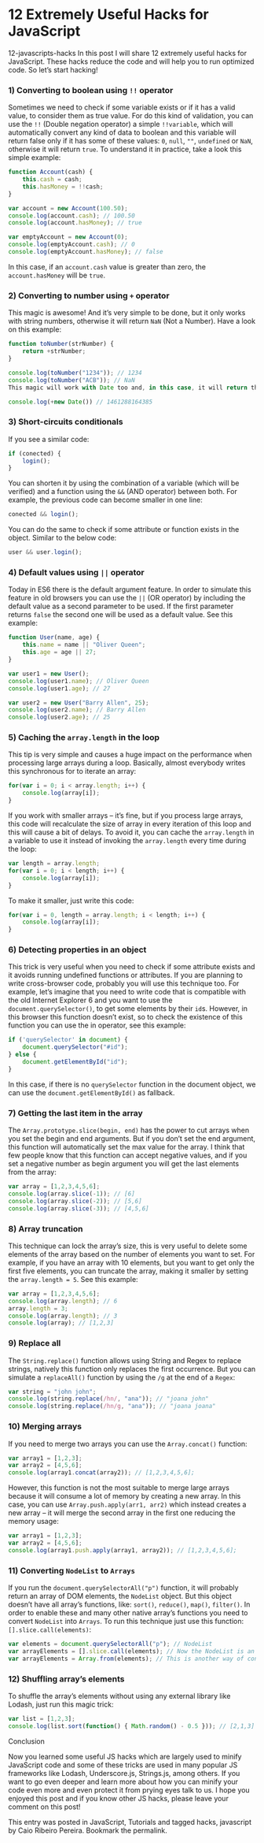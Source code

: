 # 12 Extremely Useful Hacks for JavaScript

12-javascripts-hacks
In this post I will share 12 extremely useful hacks for JavaScript. These hacks reduce the code and will help you to run optimized code. So let’s start hacking!
 

### 1) Converting to boolean using `!!` operator

Sometimes we need to check if some variable exists or if it has a valid value, to consider them as true value. For do this kind of validation, you can use the `!!` (Double negation operator) a simple `!!variable`, which will automatically convert any kind of data to boolean and this variable will return false only if it has some of these values: `0`, `null`, `""`, `undefined` or `NaN`, otherwise it will return `true`. To understand it in practice, take a look this simple example:

```javascript
function Account(cash) {
    this.cash = cash;
    this.hasMoney = !!cash;
}

var account = new Account(100.50);
console.log(account.cash); // 100.50
console.log(account.hasMoney); // true

var emptyAccount = new Account(0);
console.log(emptyAccount.cash); // 0
console.log(emptyAccount.hasMoney); // false
```

In this case, if an `account.cash` value is greater than zero, the `account.hasMoney` will be `true`.
 

### 2) Converting to number using `+` operator

This magic is awesome! And it’s very simple to be done, but it only works with string numbers, otherwise it will return `NaN` (Not a Number). Have a look on this example:

```javascript
function toNumber(strNumber) {
    return +strNumber;
}

console.log(toNumber("1234")); // 1234
console.log(toNumber("ACB")); // NaN
This magic will work with Date too and, in this case, it will return the timestamp number:

console.log(+new Date()) // 1461288164385
```

### 3) Short-circuits conditionals

If you see a similar code:

```javascript
if (conected) {
    login();
}
```

You can shorten it by using the combination of a variable (which will be verified) and a function using the `&&` (AND operator) between both. For example, the previous code can become smaller in one line:

```javascript
conected && login();
```

You can do the same to check if some attribute or function exists in the object. Similar to the below code:

```javascript
user && user.login();
```

### 4) Default values using `||` operator

Today in ES6 there is the default argument feature. In order to simulate this feature in old browsers you can use the `||` (OR operator) by including the default value as a second parameter to be used. If the first parameter returns `false` the second one will be used as a default value. See this example:

```javascript
function User(name, age) {
    this.name = name || "Oliver Queen";
    this.age = age || 27;
}

var user1 = new User();
console.log(user1.name); // Oliver Queen
console.log(user1.age); // 27

var user2 = new User("Barry Allen", 25);
console.log(user2.name); // Barry Allen
console.log(user2.age); // 25
``` 

### 5) Caching the `array.length` in the loop

This tip is very simple and causes a huge impact on the performance when processing large arrays during a loop. Basically, almost everybody writes this synchronous for to iterate an array:

```javascript
for(var i = 0; i < array.length; i++) {
    console.log(array[i]);
}
```

If you work with smaller arrays – it’s fine, but if you process large arrays, this code will recalculate the size of array in every iteration of this loop and this will cause a bit of delays. To avoid it, you can cache the `array.length` in a variable to use it instead of invoking the `array.length` every time during the loop:

```javascript
var length = array.length;
for(var i = 0; i < length; i++) {
    console.log(array[i]);
}
````

To make it smaller, just write this code:

```javascript
for(var i = 0, length = array.length; i < length; i++) {
    console.log(array[i]);
}
```

### 6) Detecting properties in an object

This trick is very useful when you need to check if some attribute exists and it avoids running undefined functions or attributes. If you are planning to write cross-browser code, probably you will use this technique too. For example, let’s imagine that you need to write code that is compatible with the old Internet Explorer 6 and you want to use the `document.querySelector()`, to get some elements by their `id`s. However, in this browser this function doesn’t exist, so to check the existence of this function you can use the in operator, see this example:

```javascript
if ('querySelector' in document) {
    document.querySelector("#id");
} else {
    document.getElementById("id");
}
```

In this case, if there is no `querySelector` function in the document object, we can use the `document.getElementById()` as fallback.
 

### 7) Getting the last item in the array

The `Array.prototype.slice(begin, end)` has the power to cut arrays when you set the begin and end arguments. But if you don’t set the end argument, this function will automatically set the max value for the array. I think that few people know that this function can accept negative values, and if you set a negative number as begin argument you will get the last elements from the array:

```javascript
var array = [1,2,3,4,5,6];
console.log(array.slice(-1)); // [6]
console.log(array.slice(-2)); // [5,6]
console.log(array.slice(-3)); // [4,5,6]
```

### 8) Array truncation

This technique can lock the array’s size, this is very useful to delete some elements of the array based on the number of elements you want to set. For example, if you have an array with 10 elements, but you want to get only the first five elements, you can truncate the array, making it smaller by setting the `array.length = 5`. See this example:

```javascript
var array = [1,2,3,4,5,6];
console.log(array.length); // 6
array.length = 3;
console.log(array.length); // 3
console.log(array); // [1,2,3]
```

### 9) Replace all

The `String.replace()` function allows using String and Regex to replace strings, natively this function only replaces the first occurrence. But you can simulate a `replaceAll()` function by using the `/g` at the end of a `Regex`:

```javascript
var string = "john john";
console.log(string.replace(/hn/, "ana")); // "joana john"
console.log(string.replace(/hn/g, "ana")); // "joana joana"
```

### 10) Merging arrays

If you need to merge two arrays you can use the `Array.concat()` function:

```javascript
var array1 = [1,2,3];
var array2 = [4,5,6];
console.log(array1.concat(array2)); // [1,2,3,4,5,6];
```

However, this function is not the most suitable to merge large arrays because it will consume a lot of memory by creating a new array. In this case, you can use `Array.push.apply(arr1, arr2)` which instead creates a new array – it will merge the second array in the first one reducing the memory usage:

```javascript
var array1 = [1,2,3];
var array2 = [4,5,6];
console.log(array1.push.apply(array1, array2)); // [1,2,3,4,5,6];
 ```

### 11) Converting `NodeList` to `Arrays`

If you run the `document.querySelectorAll("p")` function, it will probably return an array of DOM elements, the `NodeList` object. But this object doesn’t have all array’s functions, like: `sort()`, `reduce()`, `map()`, `filter()`. In order to enable these and many other native array’s functions you need to convert `NodeList` into `Arrays`. To run this technique just use this function: `[].slice.call(elements)`:

```javascript
var elements = document.querySelectorAll("p"); // NodeList
var arrayElements = [].slice.call(elements); // Now the NodeList is an array
var arrayElements = Array.from(elements); // This is another way of converting NodeList to Array
 ```

### 12) Shuffling array’s elements

To shuffle the array’s elements without using any external library like Lodash, just run this magic trick:

```javascript
var list = [1,2,3];
console.log(list.sort(function() { Math.random() - 0.5 })); // [2,1,3]
 ```

Conclusion

Now you learned some useful JS hacks which are largely used to minify JavaScript code and some of these tricks are used in many popular JS frameworks like Lodash, Underscore.js, Strings.js, among others. If you want to go even deeper and learn more about how you can minify your code even more and even protect it from prying eyes talk to us. I hope you enjoyed this post and if you know other JS hacks, please leave your comment on this post!

This entry was posted in JavaScript, Tutorials and tagged hacks, javascript by Caio Ribeiro Pereira. Bookmark the permalink.
